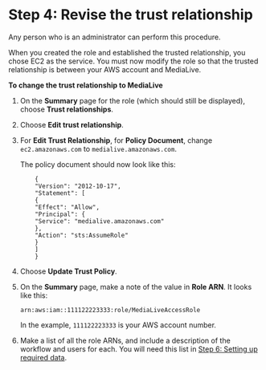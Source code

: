 # Step 4: Revise the trust relationship<a name="complex-scenario-create-trusted-entity-role-step4"></a>

Any person who is an administrator can perform this procedure\. 

When you created the role and established the trusted relationship, you chose EC2 as the service\. You must now modify the role so that the trusted relationship is between your AWS account and MediaLive\.

**To change the trust relationship to MediaLive**

1. On the **Summary** page for the role \(which should still be displayed\), choose **Trust relationships**\.

1. Choose **Edit trust relationship**\.

1. For **Edit Trust Relationship**, for **Policy Document**, change `ec2.amazonaws.com` to `medialive.amazonaws.com`\. 

   The policy document should now look like this: 

   ```
       {
       "Version": "2012-10-17",
       "Statement": [
       {
       "Effect": "Allow",
       "Principal": {
       "Service": "medialive.amazonaws.com"
       },
       "Action": "sts:AssumeRole"
       }
       ]
       }
   ```

1. Choose **Update Trust Policy**\.

1. On the **Summary** page, make a note of the value in **Role ARN**\. It looks like this:

   `arn:aws:iam::111122223333:role/MediaLiveAccessRole`

   In the example, `111122223333` is your AWS account number\. 

1. Make a list of all the role ARNs, and include a description of the workflow and users for each\. You will need this list in [Step 6: Setting up required data](setup-user-step-6.md)\.